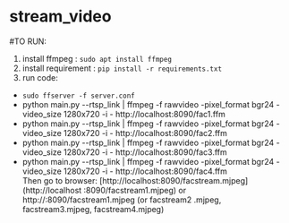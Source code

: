# stream_video

#TO RUN:
1. install ffmpeg : `sudo apt install ffmpeg`
2. install requirement : `pip install -r requirements.txt`
3. run code:
- `sudo ffserver -f server.conf`
- python main.py --rtsp_link <rtsp link> | ffmpeg -f rawvideo -pixel_format
 bgr24
 -video_size
 1280x720 -i
 \- http://localhost:8090/fac1.ffm   
 - python main.py --rtsp_link <rtsp link> | ffmpeg -f rawvideo -pixel_format
 bgr24
 -video_size
 1280x720 -i
 \- http://localhost:8090/fac2.ffm  
 - python main.py --rtsp_link <rtsp link> | ffmpeg -f rawvideo -pixel_format
 bgr24
 -video_size
 1280x720 -i
 \- http://localhost:8090/fac3.ffm  
 - python main.py --rtsp_link <rtsp link> | ffmpeg -f rawvideo -pixel_format
 bgr24
 -video_size
 1280x720 -i
 \- http://localhost:8090/fac4.ffm  
Then go to browser: [http://localhost:8090/facstream.mjpeg](http://localhost
:8090/facstream1.mjpeg) or http://<ip>:8090/facstream1.mjpeg (or facstream2
.mjpeg, facstream3.mjpeg, facstream4.mjpeg)